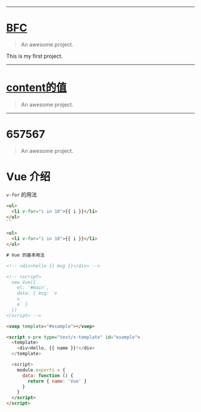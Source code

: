 * * *
# [BFC](book/study/BFC.md)

> An awesome project.

This is my first project.

* * *
# [content的值](book/study/content值.md)

> An awesome project.

* * *
# 657567

> An awesome project.

# Vue 介绍

`v-for` 的用法

```html
<ul>
  <li v-for="i in 10">{{ i }}</li>
</ul>
``

<ul>
  <li v-for="i in 10">{{ i }}</li>
</ul>

# Vue 的基本用法

<!-- <div>hello {{ msg }}</div> -->

<!-- <script>
  new Vue({
    el: '#main',
    data: { msg: `v
    u
    e` }
  })
</script> -->

<vuep template="#example"></vuep>

<script v-pre type="text/x-template" id="example">
  <template>
    <div>Hello, {{ name }}!</div>
  </template>

  <script>
    module.exports = {
      data: function () {
        return { name: 'Vue' }
      }
    }
  </script>
</script>
